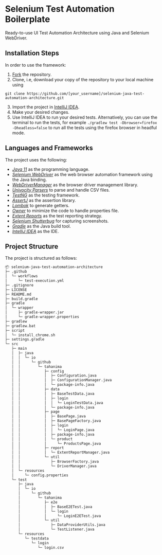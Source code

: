 # Selenium Test Automation Boilerplate

Ready-to-use UI Test Automation Architecture using Java and Selenium WebDriver. 

## Installation Steps

In order to use the framework:

1. [Fork](https://github.com/Tahanima/selenium-java-test-automation-architecture/fork) the repository.
2. Clone, i.e, download your copy of the repository to your local machine using
```
git clone https://github.com/[your_username]/selenium-java-test-automation-architecture.git
```
3. Import the project in [IntelliJ IDEA](https://www.jetbrains.com/idea/download/).
4. Make your desired changes.
5. Use IntelliJ IDEA to run your desired tests. Alternatively, you can use the terminal to run the tests, for example `./gradlew test -Dbrowser=firefox -Dheadless=false` to run all the tests using the firefox browser in headful mode.

## Languages and Frameworks

The project uses the following:
- *[Java 11](https://openjdk.java.net/projects/jdk/11/)* as the programming language.
- *[Selenium WebDriver](https://www.selenium.dev/)* as the web browser automation framework using the Java binding.
- *[WebDriverManager](https://bonigarcia.dev/webdrivermanager/)* as the browser driver management library.
- *[Univocity Parsers](https://www.univocity.com/pages/univocity_parsers_tutorial)* to parse and handle CSV files.
- *[TestNG](https://testng.org/doc/)* as the testing framework.
- *[AssertJ](https://assertj.github.io/doc/)* as the assertion library.
- *[Lombok](https://projectlombok.org/)* to generate getters.
- *[Owner](http://owner.aeonbits.org/)* to minimize the code to handle properties file.
- *[Extent Reports](https://www.extentreports.com/)* as the test reporting strategy.
- *[Selenium Shutterbug](https://github.com/assertthat/selenium-shutterbug)* for capturing screenshots.
- *[Gradle](https://gradle.org/)* as the Java build tool.
- *[IntelliJ IDEA](https://www.jetbrains.com/idea/)* as the IDE.

## Project Structure

The project is structured as follows:

```bash
📦 selenium-java-test-automation-architecture   
├─ .github  
│  └─ workflows  
│     └─ test-execution.yml  
├─ .gitignore  
├─ LICENSE  
├─ README.md  
├─ build.gradle  
├─ gradle  
│  └─ wrapper  
│     ├─ gradle-wrapper.jar  
│     └─ gradle-wrapper.properties  
├─ gradlew  
├─ gradlew.bat  
├─ script  
│  └─ install_chrome.sh  
├─ settings.gradle  
└─ src  
   ├─ main  
   │  ├─ java  
   │  │  └─ io  
   │  │     └─ github  
   │  │        └─ tahanima  
   │  │           ├─ config  
   │  │           │  ├─ Configuration.java  
   │  │           │  ├─ ConfigurationManager.java  
   │  │           │  └─ package-info.java  
   │  │           ├─ data  
   │  │           │  ├─ BaseTestData.java  
   │  │           │  ├─ login  
   │  │           │  │  └─ LoginTestData.java  
   │  │           │  └─ package-info.java  
   │  │           ├─ page  
   │  │           │  ├─ BasePage.java  
   │  │           │  ├─ BasePageFactory.java  
   │  │           │  ├─ login   
   │  │           │  │  └─ LoginPage.java  
   │  │           │  ├─ package-info.java  
   │  │           │  └─ product  
   │  │           │     └─ ProductsPage.java  
   │  │           ├─ report  
   │  │           │  └─ ExtentReportManager.java  
   │  │           └─ util  
   │  │              ├─ BrowserFactory.java  
   │  │              └─ DriverManager.java  
   │  └─ resources  
   │     └─ config.properties  
   └─ test  
      ├─ java  
      │  └─ io  
      │     └─ github  
      │        └─ tahanima  
      │           ├─ e2e  
      │           │  ├─ BaseE2ETest.java  
      │           │  └─ login  
      │           │     └─ LoginE2ETest.java  
      │           └─ util  
      │              ├─ DataProviderUtils.java  
      │              └─ TestListener.java  
      └─ resources  
         └─ testdata  
            └─ login  
               └─ login.csv  
```
